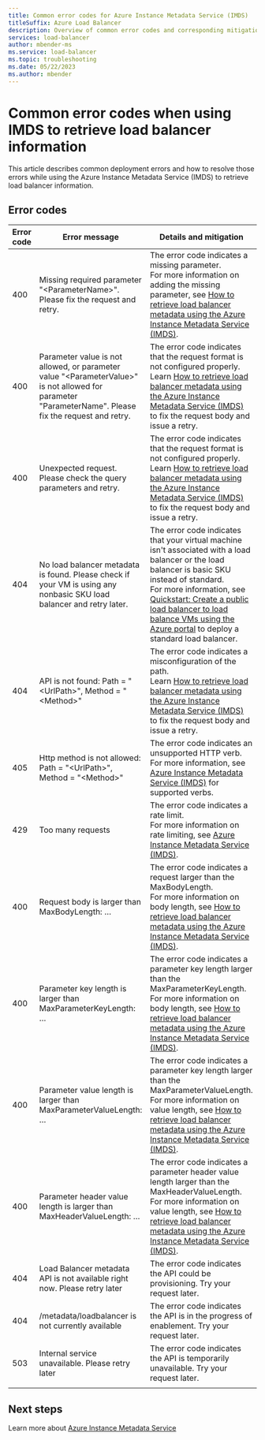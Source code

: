 ```yaml
---
title: Common error codes for Azure Instance Metadata Service (IMDS)
titleSuffix: Azure Load Balancer
description: Overview of common error codes and corresponding mitigation methods for Azure Instance Metadata Service (IMDS) when retrieving load balancer information.
services: load-balancer
author: mbender-ms
ms.service: load-balancer
ms.topic: troubleshooting
ms.date: 05/22/2023
ms.author: mbender
---
```


# Common error codes when using IMDS to retrieve load balancer information

This article describes common deployment errors and how to resolve those errors while using the Azure Instance Metadata Service (IMDS) to retrieve load balancer information.

## Error codes

| Error code | Error message | Details and mitigation |
| --- | ---------- | ----------------- |
| 400 | Missing required parameter "\<ParameterName>". Please fix the request and retry. | The error code indicates a missing parameter. </br> For more information on adding the missing parameter, see [How to retrieve load balancer metadata using the Azure Instance Metadata Service (IMDS)](howto-load-balancer-imds.md#sample-request-and-response).
| 400 | Parameter value is not allowed, or parameter value "\<ParameterValue>" is not allowed for parameter "ParameterName". Please fix the request and retry. | The error code indicates that the request format is not configured properly. </br> Learn [How to retrieve load balancer metadata using the Azure Instance Metadata Service (IMDS)](howto-load-balancer-imds.md#sample-request-and-response) to fix the request body and issue a retry. |
| 400 | Unexpected request. Please check the query parameters and retry. | The error code indicates that the request format is not configured properly. </br> Learn [How to retrieve load balancer metadata using the Azure Instance Metadata Service (IMDS)](howto-load-balancer-imds.md#sample-request-and-response) to fix the request body and issue a retry. |
| 404 | No load balancer metadata is found. Please check if your VM is using any nonbasic SKU load balancer and retry later. | The error code indicates that your virtual machine isn't associated with a load balancer or the load balancer is basic SKU instead of standard. </br> For more information, see [Quickstart: Create a public load balancer to load balance VMs using the Azure portal](quickstart-load-balancer-standard-public-portal.md?tabs=option-1-create-load-balancer-standard) to deploy a standard load balancer.|
| 404 | API is not found: Path = "\<UrlPath>", Method = "\<Method>" | The error code indicates a misconfiguration of the path. </br> Learn [How to retrieve load balancer metadata using the Azure Instance Metadata Service (IMDS)](howto-load-balancer-imds.md#sample-request-and-response) to fix the request body and issue a retry. |
| 405 | Http method is not allowed: Path = "\<UrlPath>", Method = "\<Method>" | The error code indicates an unsupported HTTP verb. </br> For more information, see [Azure Instance Metadata Service (IMDS)](../virtual-machines/windows/instance-metadata-service.md?tabs=windows#http-verbs) for supported verbs. |
| 429 | Too many requests | The error code indicates a rate limit. </br> For more information on rate limiting, see [Azure Instance Metadata Service (IMDS)](../virtual-machines/windows/instance-metadata-service.md?tabs=windows#rate-limiting).|
| 400 | Request body is larger than MaxBodyLength: … | The error code indicates a request larger than the MaxBodyLength. </br> For more information on body length, see [How to retrieve load balancer metadata using the Azure Instance Metadata Service (IMDS)](howto-load-balancer-imds.md#sample-request-and-response).|
| 400 | Parameter key length is larger than MaxParameterKeyLength: … | The error code indicates a parameter key length larger than the MaxParameterKeyLength. </br> For more information on body length, see [How to retrieve load balancer metadata using the Azure Instance Metadata Service (IMDS)](howto-load-balancer-imds.md#sample-request-and-response). |
| 400 | Parameter value length is larger than MaxParameterValueLength: … | The error code indicates a parameter key length larger than the MaxParameterValueLength. </br> For more information on value length, see [How to retrieve load balancer metadata using the Azure Instance Metadata Service (IMDS)](howto-load-balancer-imds.md#sample-request-and-response).|
| 400 | Parameter header value length is larger than MaxHeaderValueLength: … | The error code indicates a parameter header value length larger than the MaxHeaderValueLength. </br> For more information on value length, see [How to retrieve load balancer metadata using the Azure Instance Metadata Service (IMDS)](howto-load-balancer-imds.md#sample-request-and-response).|
| 404 | Load Balancer metadata API is not available right now. Please retry later | The error code indicates the API could be provisioning. Try your request later. |
| 404 | /metadata/loadbalancer is not currently available | The error code indicates the API is in the progress of enablement. Try your request later. |
| 503 | Internal service unavailable. Please retry later  | The error code indicates the API is temporarily unavailable. Try your request later. |
|  |  |

## Next steps

Learn more about [Azure Instance Metadata Service](../virtual-machines/windows/instance-metadata-service.md)


